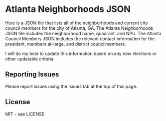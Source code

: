# Atlanta Neighborhoods JSON

Here is a JSON file that lists all of the neighborhoods and current city council members for the city of Atlanta, GA. The Atlanta Neighborhoods JSON file includes the neighborhood name, quadrant, and NPU. The Atlanta Council Members JSON includes the relevant contact information for the president, members at-large, and district councilmembers.

I will do my best to update this information based on any new elections or other updatable criteria.

## Reporting Issues

Please report issues using the Issues tab at the top of this page.

## License

MIT - see LICENSE
